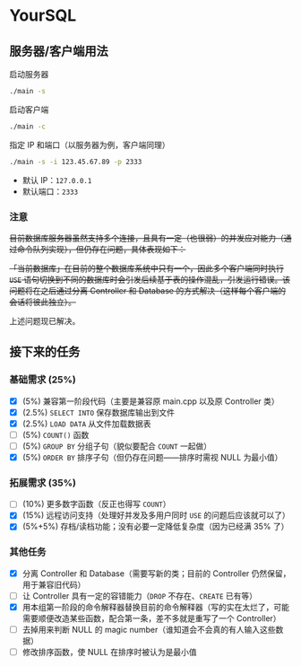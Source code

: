 # YourSQL

## 服务器/客户端用法

启动服务器

```bash
./main -s
```

启动客户端

```bash
./main -c
```

指定 IP 和端口（以服务器为例，客户端同理）

```bash
./main -s -i 123.45.67.89 -p 2333
```

* 默认 IP：`127.0.0.1`
* 默认端口：`2333`

### 注意

~~目前数据库服务器虽然支持多个连接，且具有一定（也很弱）的并发应对能力（通过命令队列实现），但仍存在问题，具体表现如下：~~

~~「当前数据库」在目前的整个数据库系统中只有一个，因此多个客户端同时执行 `USE` 语句切换到不同的数据库时会引发后续基于表的操作混乱，引发运行错误。该问题将在之后通过分离 Controller 和 Database 的方式解决（这样每个客户端的会话将彼此独立）。~~

上述问题现已解决。

## 接下来的任务

### 基础需求 (25%)

* [x] (5%) 兼容第一阶段代码（主要是兼容原 main.cpp 以及原 Controller 类）
* [x] (2.5%) `SELECT INTO` 保存数据库输出到文件
* [x] (2.5%) `LOAD DATA` 从文件加载数据表
* [ ] (5%) `COUNT()` 函数
* [ ] (5%) `GROUP BY` 分组子句（貌似要配合 `COUNT` 一起做）
* [x] (5%) `ORDER BY` 排序子句（但仍存在问题——排序时需视 NULL 为最小值）

### 拓展需求 (35%)

* [ ] (10%) 更多数字函数（反正也得写 `COUNT`）
* [x] (15%) 远程访问支持（处理好并发及多用户同时 `USE` 的问题后应该就可以了）
* [x] (5%+5%) 存档/读档功能；没有必要一定降低复杂度（因为已经满 35% 了）

### 其他任务

* [x] 分离 Controller 和 Database（需要写新的类；目前的 Controller 仍然保留，用于兼容旧代码）
* [ ] 让 Controller 具有一定的容错能力（`DROP` 不存在、`CREATE` 已有等）
* [x] 用本组第一阶段的命令解释器替换目前的命令解释器（写的实在太烂了，可能需要顺便改造某些函数，配合第一条，差不多就是重写了一个 Controller）
* [ ] 去掉用来判断 NULL 的 magic number（谁知道会不会真的有人输入这些数据）
* [ ] 修改排序函数，使 NULL 在排序时被认为是最小值
